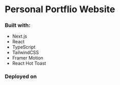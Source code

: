 # Personal Portflio Website

### Built with:
- Next.js
- React
- TypeScript
- TailwindCSS
- Framer Motion
- React Hot Toast

### Deployed on 
